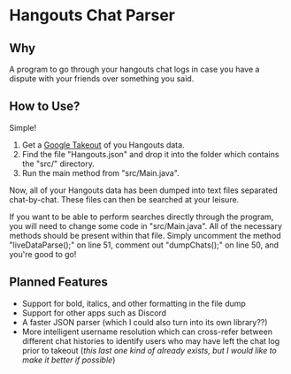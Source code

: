 # Hangouts Chat Parser
## Why
A program to go through your hangouts chat logs in case you have a dispute with your friends over something you said.

## How to Use?
Simple!

1. Get a [Google Takeout](https://takeout.google.com/settings/takeout?pli=1) of you Hangouts data.
2. Find the file "Hangouts.json" and drop it into the folder which contains the "src/" directory.
3. Run the main method from "src/Main.java".

Now, all of your Hangouts data has been dumped into text files separated chat-by-chat. These files can then be searched at your leisure.

If you want to be able to perform searches directly through the program, you will need to change some code in "src/Main.java". All of the necessary methods should be present within that file. Simply uncomment the method "liveDataParse();" on line 51, comment out "dumpChats();" on line 50, and you're good to go!

## Planned Features
* Support for bold, italics, and other formatting in the file dump
* Support for other apps such as Discord
* A faster JSON parser (which I could also turn into its own library??)
* More intelligent username resolution which can cross-refer between different chat histories to identify users who may have left the chat log prior to takeout (*this last one kind of already exists, but I would like to make it better if possible*)

